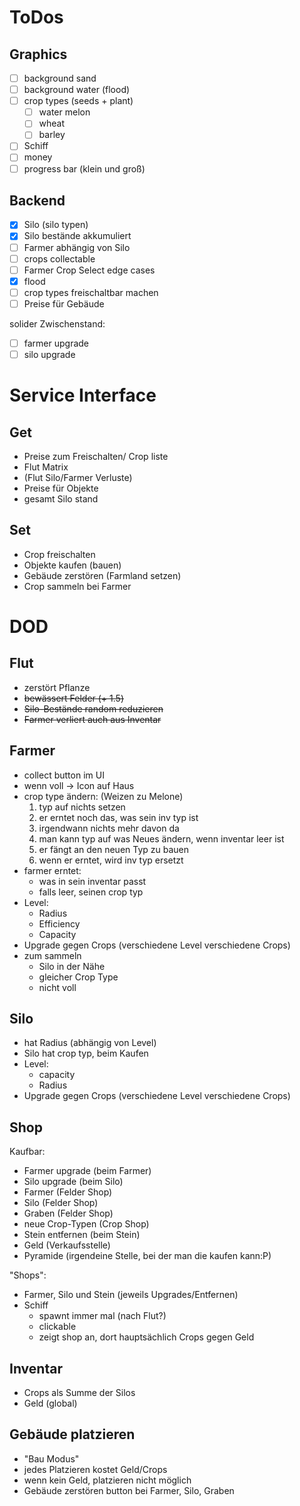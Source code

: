 # ToDos

## Graphics

- [ ] background sand
- [ ] background water (flood)
- [ ] crop types (seeds + plant)
  - [ ] water melon
  - [ ] wheat
  - [ ] barley
- [ ] Schiff
- [ ] money
- [ ] progress bar (klein und groß)

## Backend

- [x] Silo (silo typen)
- [x] Silo bestände akkumuliert
- [ ] Farmer abhängig von Silo
- [ ] crops collectable
- [ ] Farmer Crop Select edge cases
- [x] flood
- [ ] crop types freischaltbar machen
- [ ] Preise für Gebäude

solider Zwischenstand:

- [ ] farmer upgrade
- [ ] silo upgrade

# Service Interface

## Get

- Preise zum Freischalten/ Crop liste
- Flut Matrix
- (Flut Silo/Farmer Verluste)
- Preise für Objekte
- gesamt Silo stand

## Set

- Crop freischalten
- Objekte kaufen (bauen)
- Gebäude zerstören (Farmland setzen)
- Crop sammeln bei Farmer

# DOD

## Flut

- zerstört Pflanze
- ~~bewässert Felder (+ 1.5)~~
- ~~Silo-Bestände random reduzieren~~
- ~~Farmer verliert auch aus Inventar~~

## Farmer

- collect button im UI
- wenn voll -> Icon auf Haus
- crop type ändern: (Weizen zu Melone)
  1. typ auf nichts setzen
  2. er erntet noch das, was sein inv typ ist
  3. irgendwann nichts mehr davon da
  4. man kann typ auf was Neues ändern, wenn inventar leer ist
  5. er fängt an den neuen Typ zu bauen
  6. wenn er erntet, wird inv typ ersetzt
- farmer erntet:
  - was in sein inventar passt
  - falls leer, seinen crop typ
- Level:
  - Radius
  - Efficiency
  - Capacity
- Upgrade gegen Crops (verschiedene Level verschiedene Crops)
- zum sammeln
  - Silo in der Nähe
  - gleicher Crop Type
  - nicht voll

## Silo

- hat Radius (abhängig von Level)
- Silo hat crop typ, beim Kaufen
- Level:
  - capacity
  - Radius
- Upgrade gegen Crops (verschiedene Level verschiedene Crops)

## Shop

Kaufbar:

- Farmer upgrade (beim Farmer)
- Silo upgrade (beim Silo)
- Farmer (Felder Shop)
- Silo (Felder Shop)
- Graben (Felder Shop)
- neue Crop-Typen (Crop Shop)
- Stein entfernen (beim Stein)
- Geld (Verkaufsstelle)
- Pyramide (irgendeine Stelle, bei der man die kaufen kann:P)

"Shops":

- Farmer, Silo und Stein (jeweils Upgrades/Entfernen)
- Schiff
  - spawnt immer mal (nach Flut?)
  - clickable
  - zeigt shop an, dort hauptsächlich Crops gegen Geld

## Inventar

- Crops als Summe der Silos
- Geld (global)

## Gebäude platzieren

- "Bau Modus"
- jedes Platzieren kostet Geld/Crops
- wenn kein Geld, platzieren nicht möglich
- Gebäude zerstören button bei Farmer, Silo, Graben

